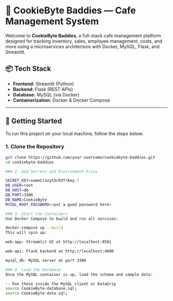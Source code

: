 # 🍪 CookieByte Baddies — Cafe Management System

Welcome to **CookieByte Baddies**, a full-stack cafe management platform designed for tracking inventory, sales, employee management, costs, and more using a microservices architecture with Docker, MySQL, Flask, and Streamlit.

## 📦 Tech Stack

- **Frontend:** Streamlit (Python)
- **Backend:** Flask (REST APIs)
- **Database:** MySQL (via Docker)
- **Containerization:** Docker & Docker Compose

---

## 🚀 Getting Started

To run this project on your local machine, follow the steps below:

### 1. Clone the Repository

```bash
git clone https://github.com/your-username/cookiebyte-baddies.git
cd cookiebyte-baddies

### 2. Add Secrets and Environment Files

SECRET_KEY=someCrazyS3cR3T!Key.!
DB_USER=root
DB_HOST=db
DB_PORT=3306
DB_NAME=CookieByte
MYSQL_ROOT_PASSWORD=<put a good password here>

### 3. Start the Containers
Use Docker Compose to build and run all services:

docker-compose up --build
This will spin up:

web-app: Streamlit UI at http://localhost:8501

web-api: Flask backend at http://localhost:4000

mysql_db: MySQL server at port 3306

### 4. Load the Database
Once the MySQL container is up, load the schema and sample data:

-- Run these inside the MySQL client or DataGrip
source CookieByte-database.sql;
source CookieByte-data.sql;


